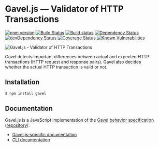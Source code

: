 # Gavel.js — Validator of HTTP Transactions

[![npm version](https://badge.fury.io/js/gavel.svg)](https://badge.fury.io/js/gavel)
[![Build Status](https://travis-ci.org/apiaryio/gavel.js.svg?branch=master)](https://travis-ci.org/apiaryio/gavel.js)
[![Build status](https://ci.appveyor.com/api/projects/status/0cpnaoakhs8q58tn/branch/master?svg=true)](https://ci.appveyor.com/project/Apiary/gavel-js/branch/master)
[![Dependency Status](https://david-dm.org/apiaryio/gavel.js.svg)](https://david-dm.org/apiaryio/gavel.js)
[![devDependency Status](https://david-dm.org/apiaryio/gavel.js/dev-status.svg)](https://david-dm.org/apiaryio/gavel.js#info=devDependencies)
[![Coverage Status](https://coveralls.io/repos/apiaryio/gavel.js/badge.svg?branch=master)](https://coveralls.io/r/apiaryio/gavel.js?branch=master)
[![Known Vulnerabilities](https://snyk.io/test/npm/gavel/badge.svg)](https://snyk.io/test/npm/gavel)

![Gavel.js - Validator of HTTP Transactions](https://raw.github.com/apiaryio/gavel/master/img/gavel.png?v=1)

Gavel detects important differences between actual and expected HTTP transactions (HTTP request and response pairs). Gavel also decides whether the actual HTTP transaction is valid or not.

## Installation

```sh
$ npm install gavel
```

## Documentation

Gavel.js is a JavaScript implementation of the [Gavel behavior specification](https://www.relishapp.com/apiary/gavel/) ([repository](https://github.com/apiaryio/gavel-spec)):

- [Gavel.js-specific documentation](https://www.relishapp.com/apiary/gavel/docs/node-js/)
- [CLI documentation](https://www.relishapp.com/apiary/gavel/docs/command-line-interface/)
